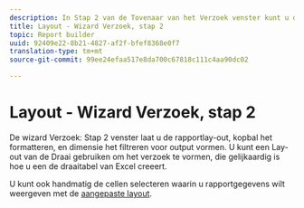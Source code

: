 ```yaml
---
description: In Stap 2 van de Tovenaar van het Verzoek venster kunt u de rapportlay-out, kopbal het formatteren, en afmeting het filtreren voor output vormen. U kunt een Lay-out van de Draai gebruiken om het verzoek te vormen, die gelijkaardig is hoe u een de draaitabel van Excel creeert.
title: Layout - Wizard Verzoek, stap 2
topic: Report builder
uuid: 92409e22-8b21-4827-af2f-bfef8368e0f7
translation-type: tm+mt
source-git-commit: 99ee24efaa517e8da700c67818c111c4aa90dc02

---
```



# Layout - Wizard Verzoek, stap 2

De wizard Verzoek: Stap 2 venster laat u de rapportlay-out, kopbal het formatteren, en dimensie het filtreren voor output vormen. U kunt een Lay-out van de Draai gebruiken om het verzoek te vormen, die gelijkaardig is hoe u een de draaitabel van Excel creeert.

U kunt ook handmatig de cellen selecteren waarin u rapportgegevens wilt weergeven met de [aangepaste layout](/help/analyze/report-builder/layout/configure-the-custom-layout.md).

